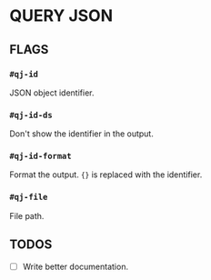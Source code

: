 # QUERY JSON

## FLAGS

### `#qj-id`

JSON object identifier.

### `#qj-id-ds`

Don't show the identifier in the output.

### `#qj-id-format`

Format the output. `{}` is replaced with the identifier.

### `#qj-file`

File path.


## TODOS

- [ ] Write better documentation.


